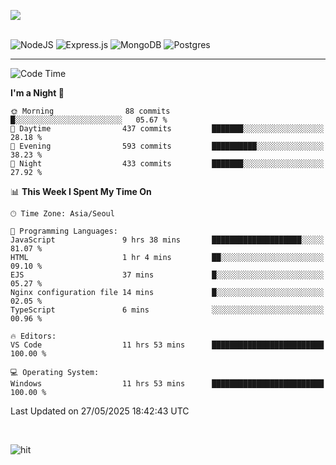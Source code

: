 ![](https://github-readme-stats.vercel.app/api?username=hqnseung&theme=dark&show_icons=true&hide_border=false&include_all_commits=false&count_private=true) <br/><br/>

![NodeJS](https://img.shields.io/badge/node.js-6DA55F?style=for-the-badge&logo=node.js&logoColor=white) 
![Express.js](https://img.shields.io/badge/express.js-%23404d59.svg?style=for-the-badge&logo=express&logoColor=%2361DAFB) ![MongoDB](https://img.shields.io/badge/MongoDB-%234ea94b.svg?style=for-the-badge&logo=mongodb&logoColor=white) ![Postgres](https://img.shields.io/badge/postgres-%23316192.svg?style=for-the-badge&logo=postgresql&logoColor=white)

---


<!--START_SECTION:waka-->
![Code Time](http://img.shields.io/badge/Code%20Time-379%20hrs%204%20mins-blue)

**I'm a Night 🦉** 

```text
🌞 Morning                88 commits          █░░░░░░░░░░░░░░░░░░░░░░░░   05.67 % 
🌆 Daytime                437 commits         ███████░░░░░░░░░░░░░░░░░░   28.18 % 
🌃 Evening                593 commits         ██████████░░░░░░░░░░░░░░░   38.23 % 
🌙 Night                  433 commits         ███████░░░░░░░░░░░░░░░░░░   27.92 % 
```


📊 **This Week I Spent My Time On** 

```text
🕑︎ Time Zone: Asia/Seoul

💬 Programming Languages: 
JavaScript               9 hrs 38 mins       ████████████████████░░░░░   81.07 % 
HTML                     1 hr 4 mins         ██░░░░░░░░░░░░░░░░░░░░░░░   09.10 % 
EJS                      37 mins             █░░░░░░░░░░░░░░░░░░░░░░░░   05.27 % 
Nginx configuration file 14 mins             █░░░░░░░░░░░░░░░░░░░░░░░░   02.05 % 
TypeScript               6 mins              ░░░░░░░░░░░░░░░░░░░░░░░░░   00.96 % 

🔥 Editors: 
VS Code                  11 hrs 53 mins      █████████████████████████   100.00 % 

💻 Operating System: 
Windows                  11 hrs 53 mins      █████████████████████████   100.00 % 
```


 Last Updated on 27/05/2025 18:42:43 UTC
<!--END_SECTION:waka-->

<br>

![hit](https://myhits.vercel.app/api/hit/https%3A%2F%2Fgithub.com%2Fhqnseung?color=green&label=hit&size=small)

